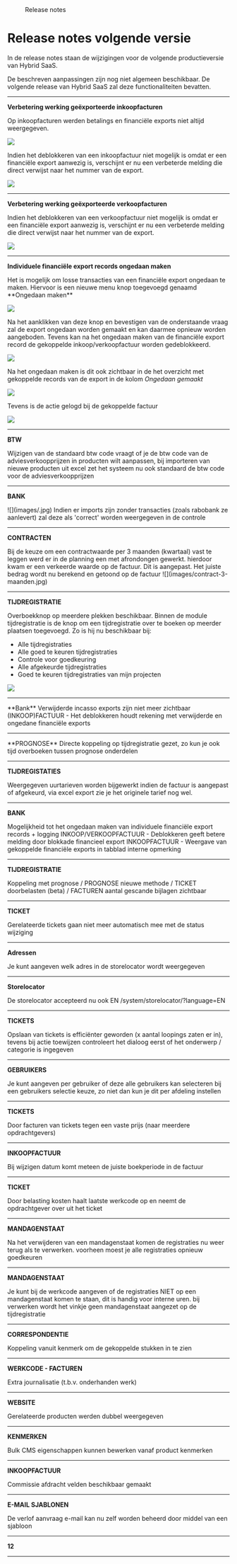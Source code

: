 <properties>
	<page>
		<title>Release notes volgende versie</title>
	</page>
	<menu>
		<position>Release notes </position>
		<title>Volgende versie</title>
	</menu>
</properties>

# Release notes volgende versie #

In de release notes staan de wijzigingen voor de volgende productieversie van Hybrid SaaS.

<div class="info">
De beschreven aanpassingen zijn nog niet algemeen beschikbaar. De volgende release van Hybrid SaaS zal deze functionaliteiten bevatten.
</div>
 
---------------------------------------------------------------------------------------------------------	
**Verbetering werking geëxporteerde inkoopfacturen**

<div class="tag-fix"></div>
Op inkoopfacturen werden betalings en financiële exports niet altijd weergegeven.

![](images/inkoop-factuur-export-info.jpg)



<div class="tag-update"></div>
Indien het deblokkeren van een inkoopfactuur niet mogelijk is omdat er een financiële export aanwezig is, verschijnt er nu een verbeterde melding die direct verwijst naar het nummer van de export.

![](images/inkoop-factuur-melding-deblokkeren.jpg)

---------------------------------------------------------------------------------------------------------
**Verbetering werking geëxporteerde verkoopfacturen**

<div class="tag-update"></div>
Indien het deblokkeren van een verkoopfactuur niet mogelijk is omdat er een financiële export aanwezig is, verschijnt er nu een verbeterde melding die direct verwijst naar het nummer van de export.

![](images/verkoop-factuur-melding-deblokkeren.jpg)

---------------------------------------------------------------------------------------------------------
**Individuele financiële export records ongedaan maken**
<div class="tag-new"></div>
Het is mogelijk om losse transacties van een financiële export ongedaan te maken. Hiervoor is een nieuwe menu knop toegevoegd genaamd **Ongedaan maken** 

![](images/financiele-export-ongedaan-maken.jpg)

Na het aanklikken van deze knop en bevestigen van de onderstaande vraag zal de export ongedaan worden gemaakt en kan daarmee opnieuw worden aangeboden. Tevens kan na het ongedaan maken van de financiële export record de gekoppelde inkoop/verkoopfactuur worden gedeblokkeerd.

![](images/financiele-export-ongedaan-maken-vraag.jpg)

Na het ongedaan maken is dit ook zichtbaar in de het overzicht met gekoppelde records van de export in de kolom *Ongedaan gemaakt*

![](images/financiele-export-ongedaan-gemaakt.jpg)

Tevens is de actie gelogd bij de gekoppelde factuur

![](images/financiele-export-ongedaan-gemaakt-log.jpg)

---------------------------------------------------------------------------------------------------------
**BTW**
<div class="tag-update"></div>
Wijzigen van de standaard btw code vraagt of je de btw code van de adviesverkoopprijzen in producten wilt aanpassen, bij importeren van nieuwe producten uit excel zet het systeem nu ook standaard de btw code voor de adviesverkoopprijzen

---------------------------------------------------------------------------------------------------------
**BANK**
<div class="tag-update"></div>
![](images/.jpg)
Indien er imports zijn zonder transacties (zoals rabobank ze aanlevert) zal deze als 'correct' worden weergegeven in de controle

---------------------------------------------------------------------------------------------------------
**CONTRACTEN**
<div class="tag-update"></div>
Bij de keuze om een contractwaarde per 3 maanden (kwartaal) vast te leggen werd er in de planning een met afrondongen gewerkt. hierdoor kwam er een verkeerde waarde op de factuur. Dit is aangepast. Het juiste bedrag wordt nu berekend en getoond op de factuur
![](images/contract-3-maanden.jpg)


---------------------------------------------------------------------------------------------------------
**TIJDREGISTRATIE**
<div class="tag-new"></div>

Overboekknop op meerdere plekken beschikbaar. Binnen de module tijdregistratie is de knop om een tijdregistratie over te boeken op meerder plaatsen toegevoegd. Zo is hij nu beschikbaar bij:

- Alle tijdregistraties
- Alle goed te keuren tijdregistraties
- Controle voor goedkeuring
- Alle afgekeurde tijdregistraties
- Goed te keuren tijdregistraties van mijn projecten


![](images/tijdregistratie-overboeken.jpg)

---------------------------------------------------------------------------------------------------------
<div class="tag-update"></div>
**Bank**
Verwijderde incasso exports zijn niet meer zichtbaar (INKOOP)FACTUUR - Het deblokkeren houdt rekening met verwijderde en ongedane financiële exports

---------------------------------------------------------------------------------------------------------
<div class="tag-update"></div>
**PROGNOSE**
 Directe koppeling op tijdregistratie gezet, zo kun je ook tijd overboeken tussen prognose onderdelen

---------------------------------------------------------------------------------------------------------
**TIJDREGISTATIES**
<div class="tag-update"></div>
 Weergegeven uurtarieven worden bijgewerkt indien de factuur is aangepast of afgekeurd, via excel export zie je het originele tarief nog wel.

---------------------------------------------------------------------------------------------------------
**BANK**
<div class="tag-update"></div>
 Mogelijkheid tot het ongedaan maken van individuele financiële export records + logging INKOOP/VERKOOPFACTUUR - Deblokkeren geeft betere melding door blokkade financieel export INKOOPFACTUUR - Weergave van gekoppelde financiële exports in tabblad interne opmerking

---------------------------------------------------------------------------------------------------------
**TIJDREGISTRATIE**
<div class="tag-update"></div>
Koppeling met prognose / PROGNOSE nieuwe methode / TICKET doorbelasten (beta) / FACTUREN aantal gescande bijlagen zichtbaar

---------------------------------------------------------------------------------------------------------
**TICKET**
<div class="tag-update"></div>
Gerelateerde tickets gaan niet meer automatisch mee met de status wijziging

---------------------------------------------------------------------------------------------------------
**Adressen**
<div class="tag-update"></div>
Je kunt aangeven welk adres in de storelocator wordt weergegeven

---------------------------------------------------------------------------------------------------------
**Storelocator**
<div class="tag-update"></div>
De storelocator accepteerd nu ook EN /system/storelocator/?language=EN

---------------------------------------------------------------------------------------------------------
**TICKETS**
<div class="tag-update"></div>
Opslaan van tickets is efficiënter geworden (x aantal loopings zaten er in), tevens bij actie toewijzen controleert het dialoog eerst of het onderwerp / categorie is ingegeven

---------------------------------------------------------------------------------------------------------
**GEBRUIKERS**
<div class="tag-update"></div>
Je kunt aangeven per gebruiker of deze alle gebruikers kan selecteren bij een gebruikers selectie keuze, zo niet dan kun je dit per afdeling instellen

---------------------------------------------------------------------------------------------------------
**TICKETS**
<div class="tag-update"></div>
Door facturen van tickets tegen een vaste prijs (naar meerdere opdrachtgevers)

---------------------------------------------------------------------------------------------------------
**INKOOPFACTUUR**
<div class="tag-update"></div>
Bij wijzigen datum komt meteen de juiste boekperiode in de factuur

---------------------------------------------------------------------------------------------------------
**TICKET**
<div class="tag-update"></div>
Door belasting kosten haalt laatste werkcode op en neemt de opdrachtgever over uit het ticket

---------------------------------------------------------------------------------------------------------
**MANDAGENSTAAT**
<div class="tag-update"></div>
Na het verwijderen van een mandagenstaat komen de registraties nu weer terug als te verwerken. voorheen moest je alle registraties opnieuw goedkeuren

---------------------------------------------------------------------------------------------------------
**MANDAGENSTAAT**
<div class="tag-update"></div>
Je kunt bij de werkcode aangeven of de registraties NIET op een mandagenstaat komen te staan, dit is handig voor interne uren. bij verwerken wordt het vinkje geen mandagenstaat aangezet op de tijdregistratie

---------------------------------------------------------------------------------------------------------
**CORRESPONDENTIE**
<div class="tag-update"></div>
Koppeling vanuit kenmerk om de gekoppelde stukken in te zien

---------------------------------------------------------------------------------------------------------
**WERKCODE - FACTUREN**
<div class="tag-update"></div>
Extra journalisatie (t.b.v. onderhanden werk)

---------------------------------------------------------------------------------------------------------
**WEBSITE**
<div class="tag-fix"></div>
Gerelateerde producten werden dubbel weergegeven

---------------------------------------------------------------------------------------------------------
**KENMERKEN**
<div class="tag-update"></div>
Bulk CMS eigenschappen kunnen bewerken vanaf product kenmerken

---------------------------------------------------------------------------------------------------------
**INKOOPFACTUUR**
<div class="tag-new"></div>
Commissie afdracht velden beschikbaar gemaakt

---------------------------------------------------------------------------------------------------------
**E-MAIL SJABLONEN**
<div class="tag-update"></div>
De verlof aanvraag e-mail kan nu zelf worden beheerd door middel van een sjabloon

---------------------------------------------------------------------------------------------------------
**12**

---------------------------------------------------------------------------------------------------------
